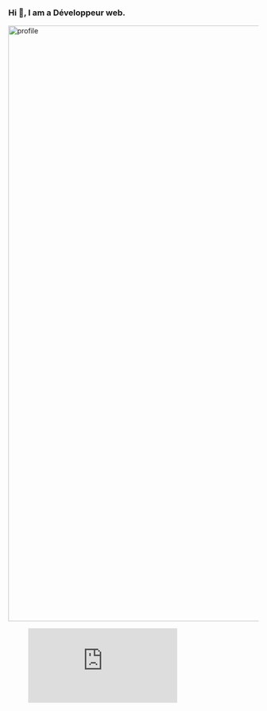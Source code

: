 ### Hi 👋, I am a Développeur web. 
<img src="https://github.com/Anita-joseph/Anita-joseph/blob/master/profile-readme.jpg" alt="profile" width="1200"/>
<!-- <img src="http://github.com/Anita-joseph/Anita-joseph/blob/master/images/stat.svg" alt="My Waka Time" /> -->
<figure><embed src="https://wakatime.com/share/@b139a155-c803-446c-864f-750d0c6fc40d/9c479298-2377-4dc0-aac0-043d9352550e.svg"></embed></figure>
<div>
  <a href="https://github.com/Anita-joseph/Front-end-dev-challenges/pulse"></a>
</div> 
<!--
**Anita-joseph/Anita-joseph** is a ✨ _special_ ✨ repository because its `README.md` (this file) appears on your GitHub profile.

Here are some ideas to get you started:

- 🔭 I’m currently working on javascript challenges
- 🌱 I’m currently learning React
- 👯 I’m looking to collaborate on ...
- 🤔 I’m looking for help with API, JSON
- 💬 Ask me about CSS
- 📫 How to reach me: ...
- 😄 Pronouns: ...
- ⚡ Fun fact: ...
-->
